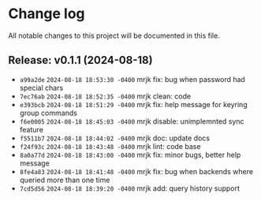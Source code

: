 # Change log

All notable changes to this project will be documented in this file.

<!--- CHANGELOG_APPEND -->

## Release: v0.1.1 (2024-08-18)

- `a99a2de` `2024-08-18 18:53:30 -0400` mrjk fix: bug when password had special chars
- `7ec76ab` `2024-08-18 18:52:35 -0400` mrjk clean: code
- `e393bcb` `2024-08-18 18:51:29 -0400` mrjk fix: help message for keyring group commands
- `f6e0005` `2024-08-18 18:45:03 -0400` mrjk disable: unimplemnted sync feature
- `f5511b7` `2024-08-18 18:44:02 -0400` mrjk doc: update docs
- `f24f93c` `2024-08-18 18:43:48 -0400` mrjk lint: code base
- `8a0a77d` `2024-08-18 18:43:00 -0400` mrjk fix: minor bugs, better help message
- `8fe4a83` `2024-08-18 18:41:48 -0400` mrjk fix: bug when backends where queried more than one time
- `7cd5d56` `2024-08-18 18:39:20 -0400` mrjk add: query history support
